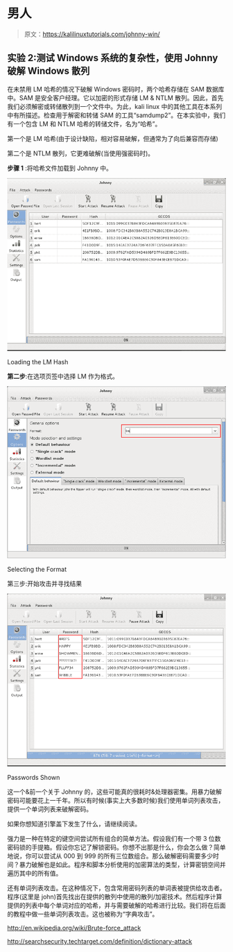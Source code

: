 # 男人

> 原文：<https://kalilinuxtutorials.com/johnny-win/>

## 实验 2:测试 Windows 系统的复杂性，使用 Johnny 破解 Windows 散列

在未禁用 LM 哈希的情况下破解 Windows 密码时，两个哈希存储在 SAM 数据库中。SAM 是安全客户经理。它以加密的形式存储 LM & NTLM 散列。因此，首先我们必须解密或转储散列到一个文件中。为此，kali linux 中的其他工具在本系列中有所描述。检查用于解密和转储 SAM 的工具“samdump2”。在本实验中，我们有一个包含 LM 和 NTLM 哈希的转储文件，名为“哈希”。

第一个是 LM 哈希(由于设计缺陷，相对容易破解，但通常为了向后兼容而存储)

第二个是 NTLM 散列，它更难破解(当使用强密码时)。

**步骤 1** :将哈希文件加载到 Johnny 中。

[![johnny](img/eace04ec184a778a02d704e5db4314a9.png)](http://kalilinuxtutorials.com/?attachment_id=173)

Loading the LM Hash

**第二步**:在选项页签中选择 LM 作为格式。

[![johnny](img/101019b3675487773a4396d749c7abf8.png)](http://kalilinuxtutorials.com/?attachment_id=174)

Selecting the Format

第三步:开始攻击并寻找结果

[![johnny](img/02530ce915d919683525c3d78cc361c9.png)](http://kalilinuxtutorials.com/?attachment_id=175)

Passwords Shown

这一个&前一个关于 Johnny 的，这些可能真的很耗时&处理器密集。用暴力破解密码可能要花上一千年。所以有时候(事实上大多数时候)我们使用单词列表攻击，提供一个单词列表来破解密码。

如果你想知道引擎盖下发生了什么，请继续阅读。

强力是一种在特定的键空间尝试所有组合的简单方法。假设我们有一个带 3 位数密码锁的手提箱。假设你忘记了解锁密码。你想不出那是什么，你会怎么做？简单地说，你可以尝试从 000 到 999 的所有三位数组合。那么破解密码需要多少时间？暴力破解也是如此。程序和脚本分析使用的加密算法的类型，计算密钥空间并遍历其中的所有值。

还有单词列表攻击。在这种情况下，包含常用密码列表的单词表被提供给攻击者。程序(这里是 john)首先找出在提供的散列中使用的散列/加密技术。然后程序计算提供的列表中每个单词对应的哈希，并与需要破解的哈希进行比较。我们将在后面的教程中做一些单词列表攻击。这也被称为“字典攻击”。

http://en.wikipedia.org/wiki/Brute-force_attack

http://searchsecurity.techtarget.com/definition/dictionary-attack